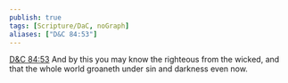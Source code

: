 ```yaml
---
publish: true
tags: [Scripture/DaC, noGraph]
aliases: ["D&C 84:53"]
---
```

[D&C 84:53](https://churchofjesuschrist.org/study/scriptures/dc-testament/dc/84?lang=eng&id=p53#p53) And by this you may know the righteous from the wicked, and that the whole world groaneth under sin and darkness even now.
